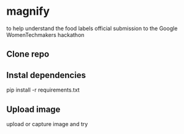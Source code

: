 # magnify

to help understand the food labels
official submission to the Google WomenTechmakers hackathon

## Clone repo

## Instal dependencies 
pip install -r requirements.txt

## Upload image
upload or capture image and try 